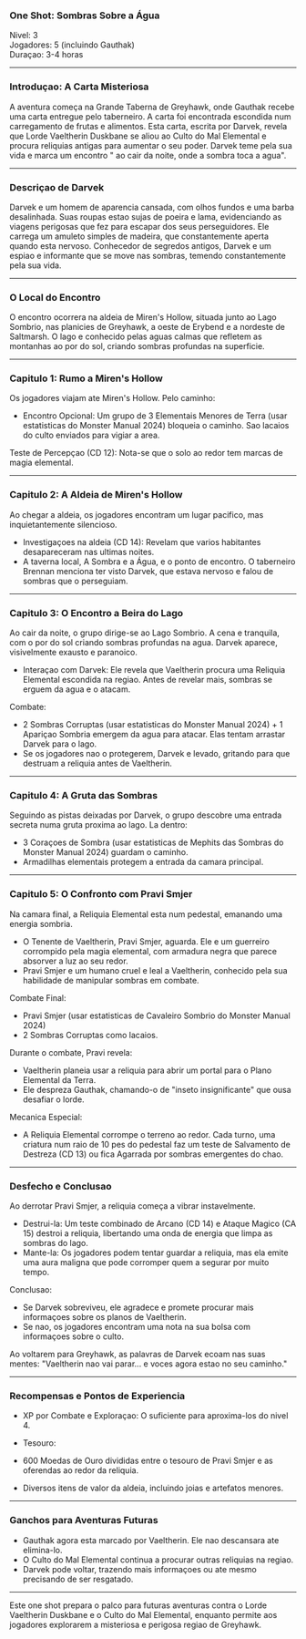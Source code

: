 ### One Shot: Sombras Sobre a Água

Nivel: 3  
Jogadores: 5 (incluindo Gauthak)  
Duraçao: 3-4 horas

* * *

### Introduçao: A Carta Misteriosa

A aventura começa na Grande Taberna de Greyhawk, onde Gauthak recebe uma carta
entregue pelo taberneiro. A carta foi encontrada escondida num carregamento de
frutas e alimentos. Esta carta, escrita por Darvek, revela que Lorde
Vaeltherin Duskbane se aliou ao Culto do Mal Elemental e procura reliquias
antigas para aumentar o seu poder. Darvek teme pela sua vida e marca um
encontro " ao cair da noite, onde a sombra toca a agua".

* * *

### Descriçao de Darvek

Darvek e um homem de aparencia cansada, com olhos fundos e uma barba
desalinhada. Suas roupas estao sujas de poeira e lama, evidenciando as viagens
perigosas que fez para escapar dos seus perseguidores. Ele carrega um amuleto
simples de madeira, que constantemente aperta quando esta nervoso. Conhecedor
de segredos antigos, Darvek e um espiao e informante que se move nas sombras,
temendo constantemente pela sua vida.

* * *

### O Local do Encontro

O encontro ocorrera na aldeia de Miren's Hollow, situada junto ao Lago
Sombrio, nas planicies de Greyhawk, a oeste de Erybend e a nordeste de
Saltmarsh. O lago e conhecido pelas aguas calmas que refletem as montanhas ao
por do sol, criando sombras profundas na superficie.

* * *

### Capitulo 1: Rumo a Miren's Hollow

Os jogadores viajam ate Miren's Hollow. Pelo caminho:

  * Encontro Opcional: Um grupo de 3 Elementais Menores de Terra (usar estatisticas do Monster Manual 2024) bloqueia o caminho. Sao lacaios do culto enviados para vigiar a area.

Teste de Percepçao (CD 12): Nota-se que o solo ao redor tem marcas de magia
elemental.

* * *

### Capitulo 2: A Aldeia de Miren's Hollow

Ao chegar a aldeia, os jogadores encontram um lugar pacifico, mas
inquietantemente silencioso.

  * Investigaçoes na aldeia (CD 14): Revelam que varios habitantes desapareceram nas ultimas noites.
  * A taverna local, A Sombra e a Água, e o ponto de encontro. O taberneiro Brennan menciona ter visto Darvek, que estava nervoso e falou de sombras que o perseguiam.

* * *

### Capitulo 3: O Encontro a Beira do Lago

Ao cair da noite, o grupo dirige-se ao Lago Sombrio. A cena e tranquila, com o
por do sol criando sombras profundas na agua. Darvek aparece, visivelmente
exausto e paranoico.

  * Interaçao com Darvek: Ele revela que Vaeltherin procura uma Reliquia Elemental escondida na regiao. Antes de revelar mais, sombras se erguem da agua e o atacam.

Combate:

  * 2 Sombras Corruptas (usar estatisticas do Monster Manual 2024) + 1 Apariçao Sombria emergem da agua para atacar. Elas tentam arrastar Darvek para o lago.
  * Se os jogadores nao o protegerem, Darvek e levado, gritando para que destruam a reliquia antes de Vaeltherin.

* * *

### Capitulo 4: A Gruta das Sombras

Seguindo as pistas deixadas por Darvek, o grupo descobre uma entrada secreta
numa gruta proxima ao lago. La dentro:

  * 3 Coraçoes de Sombra (usar estatisticas de Mephits das Sombras do Monster Manual 2024) guardam o caminho.
  * Armadilhas elementais protegem a entrada da camara principal.

* * *

### Capitulo 5: O Confronto com Pravi Smjer

Na camara final, a Reliquia Elemental esta num pedestal, emanando uma energia
sombria.

  * O Tenente de Vaeltherin, Pravi Smjer, aguarda. Ele e um guerreiro corrompido pela magia elemental, com armadura negra que parece absorver a luz ao seu redor.
  * Pravi Smjer e um humano cruel e leal a Vaeltherin, conhecido pela sua habilidade de manipular sombras em combate.

Combate Final:

  * Pravi Smjer (usar estatisticas de Cavaleiro Sombrio do Monster Manual 2024)
  * 2 Sombras Corruptas como lacaios.

Durante o combate, Pravi revela:

  * Vaeltherin planeia usar a reliquia para abrir um portal para o Plano Elemental da Terra.
  * Ele despreza Gauthak, chamando-o de "inseto insignificante" que ousa desafiar o lorde.

Mecanica Especial:

  * A Reliquia Elemental corrompe o terreno ao redor. Cada turno, uma criatura num raio de 10 pes do pedestal faz um teste de Salvamento de Destreza (CD 13) ou fica Agarrada por sombras emergentes do chao.

* * *

### Desfecho e Conclusao

Ao derrotar Pravi Smjer, a reliquia começa a vibrar instavelmente.

  * Destrui-la: Um teste combinado de Arcano (CD 14) e Ataque Magico (CA 15) destroi a reliquia, libertando uma onda de energia que limpa as sombras do lago.
  * Mante-la: Os jogadores podem tentar guardar a reliquia, mas ela emite uma aura maligna que pode corromper quem a segurar por muito tempo.

Conclusao:

  * Se Darvek sobreviveu, ele agradece e promete procurar mais informaçoes sobre os planos de Vaeltherin.
  * Se nao, os jogadores encontram uma nota na sua bolsa com informaçoes sobre o culto.

Ao voltarem para Greyhawk, as palavras de Darvek ecoam nas suas mentes:
"Vaeltherin nao vai parar... e voces agora estao no seu caminho."

* * *

### Recompensas e Pontos de Experiencia

  * XP por Combate e Exploraçao: O suficiente para aproxima-los do nivel 4.
  * Tesouro:

  * 600 Moedas de Ouro divididas entre o tesouro de Pravi Smjer e as oferendas ao redor da reliquia.
  * Diversos itens de valor da aldeia, incluindo joias e artefatos menores.

* * *

### Ganchos para Aventuras Futuras

  * Gauthak agora esta marcado por Vaeltherin. Ele nao descansara ate elimina-lo.
  * O Culto do Mal Elemental continua a procurar outras reliquias na regiao.
  * Darvek pode voltar, trazendo mais informaçoes ou ate mesmo precisando de ser resgatado.

* * *

Este one shot prepara o palco para futuras aventuras contra o Lorde Vaeltherin
Duskbane e o Culto do Mal Elemental, enquanto permite aos jogadores explorarem
a misteriosa e perigosa regiao de Greyhawk.

























